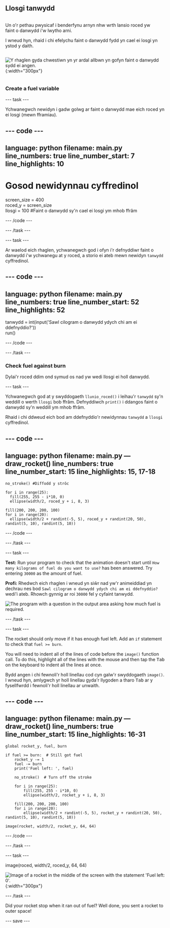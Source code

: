 ## Llosgi tanwydd

<div style="display: flex; flex-wrap: wrap">
<div style="flex-basis: 200px; flex-grow: 1; margin-right: 15px;">

Un o'r pethau pwysicaf i benderfynu arnyn nhw wrth lansio roced yw faint o danwydd i'w lwytho arni. 

I wneud hyn, rhaid i chi efelychu faint o danwydd fydd yn cael ei losgi yn ystod y daith.
</div>

![Y rhaglen gyda chwestiwn yn yr ardal allbwn yn gofyn faint o danwydd sydd ei angen.](images/burn_question_full.png){:width="300px"}

</div>

### Create a fuel variable

--- task ---

Ychwanegwch newidyn i gadw golwg ar faint o danwydd mae eich roced yn ei losgi (mewn fframiau).

--- code ---
---
language: python filename: main.py line_numbers: true line_number_start: 7
line_highlights: 10
---

# Gosod newidynnau cyffredinol
screen_size = 400   
roced_y = screen_size  
llosgi = 100 #Faint o danwydd sy'n cael ei losgi ym mhob ffrâm

--- /code ---

--- /task ---


--- task ---

Ar waelod eich rhaglen, ychwanegwch god i ofyn i'r defnyddiwr faint o danwydd i'w ychwanegu at y roced, a storio ei ateb mewn newidyn `tanwydd` cyffredinol.

--- code ---
---
language: python filename: main.py line_numbers: true line_number_start: 52
line_highlights: 52
---

tanwydd = int(input('Sawl cilogram o danwydd ydych chi am ei ddefnyddio?'))   
run()

--- /code ---

--- /task ---

### Check fuel against burn

Dylai'r roced ddim ond symud os nad yw wedi llosgi ei holl danwydd.

--- task ---

Ychwanegwch god at y swyddogaeth `llunio_roced()` i leihau'r `tanwydd` sy'n weddill o werth `llosgi` bob ffrâm. Defnyddiwch `print()` i ddangos faint o danwydd sy'n weddill ym mhob ffrâm.

Rhaid i chi ddweud eich bod am ddefnyddio'r newidynnau `tanwydd` a `llosgi` cyffredinol.

--- code ---
---
language: python filename: main.py — draw_rocket() line_numbers: true line_number_start: 15
line_highlights: 15, 17-18
---

    no_stroke() #Diffodd y strôc   
    
    for i in range(25):   
      fill(255, 255 - i*10, 0)   
      ellipse(width/2, roced_y + i, 8, 3)    
    
    fill(200, 200, 200, 100)   
    for i in range(20):   
      ellipse(width/2 + randint(-5, 5), roced_y + randint(20, 50), randint(5, 10), randint(5, 10))

--- /code ---

--- /task ---

--- task ---

**Test:** Run your program to check that the animation doesn't start until `How many kilograms of fuel do you want to use?` has been answered. Try entering `30000` as the amount of fuel.

**Profi:** Rhedwch eich rhaglen i wneud yn siŵr nad yw'r animeiddiad yn dechrau nes bod `Sawl cilogram o danwydd ydych chi am ei ddefnyddio?` wedi'i ateb. Rhowch gynnig ar roi `30000` fel y cyfaint tanwydd.

![The program with a question in the output area asking how much fuel is required.](images/burn_question.png)

--- /task ---

--- task ---

The rocket should only move if it has enough fuel left. Add an `if` statement to check that `fuel >= burn`.

You will need to indent all of the lines of code before the `image()` function call. To do this, highlight all of the lines with the mouse and then tap the <kbd>Tab</kbd> on the keyboard to indent all the lines at once.

Bydd angen i chi fewnoli'r holl linellau cod cyn galw'r swyddogaeth `image()`. I wneud hyn, amlygwch yr holl linellau gyda'r llygoden a tharo <kbd>Tab</kbd> ar y fysellfwrdd i fewnoli'r holl linellau ar unwaith.

--- code ---
---
language: python filename: main.py — draw_rocket() line_numbers: true line_number_start: 15
line_highlights: 16-31
---

    global rocket_y, fuel, burn  
    
    if fuel >= burn:  # Still got fuel   
        rocket_y -= 1   
        fuel -= burn   
        print('Fuel left: ', fuel)   
    
        no_stroke()  # Turn off the stroke   
    
        for i in range(25):   
            fill(255, 255 - i*10, 0)   
            ellipse(width/2, rocket_y + i, 8, 3)    
    
        fill(200, 200, 200, 100)   
        for i in range(20):   
            ellipse(width/2 + randint(-5, 5), rocket_y + randint(20, 50), randint(5, 10), randint(5, 10))   
    
    image(rocket, width/2, rocket_y, 64, 64)

--- /code ---

--- /task ---

--- task ---

image(roced, width/2, roced_y, 64, 64)

![Image of a rocket in the middle of the screen with the statement 'Fuel left: 0'.](images/burn_empty.png){:width="300px"}

--- /task ---

Did your rocket stop when it ran out of fuel? Well done, you sent a rocket to outer space!

--- save ---

